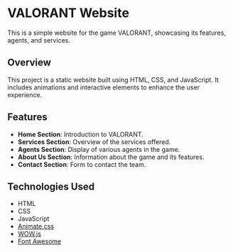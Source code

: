 # VALORANT Website

This is a simple website for the game VALORANT, showcasing its features, agents, and services.

## Overview

This project is a static website built using HTML, CSS, and JavaScript. It includes animations and interactive elements to enhance the user experience.

## Features

- **Home Section**: Introduction to VALORANT.
- **Services Section**: Overview of the services offered.
- **Agents Section**: Display of various agents in the game.
- **About Us Section**: Information about the game and its features.
- **Contact Section**: Form to contact the team.

## Technologies Used

- HTML
- CSS
- JavaScript
- [Animate.css](https://animate.style/)
- [WOW.js](https://wowjs.uk/)
- [Font Awesome](https://fontawesome.com/)
